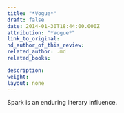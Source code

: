 ```yaml
---
title: "*Vogue*"
draft: false
date: 2014-01-30T18:44:00.000Z
attribution: "*Vogue*"
link_to_original:
nd_author_of_this_review:
related_author: .md
related_books:

description:
weight:
layout: none
---
```

Spark is an enduring literary influence.

